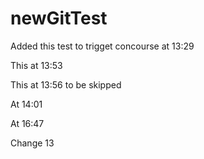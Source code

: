 # newGitTest

Added this test to trigget concourse at 13:29

This at 13:53

This at 13:56 to be skipped

At 14:01

At 16:47

Change 13

